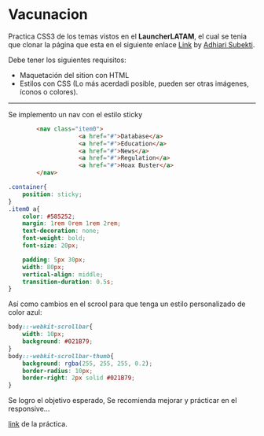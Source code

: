# Vacunacion

Practica CSS3 de los temas vistos en el **LauncherLATAM**, el cual se tenia que clonar la página que esta en el siguiente enlace [Link](https://github.com/Launch-X-Latam/MisionFrontEnd/blob/main/03%20-%20CSS/practica/landingVacunaci%C3%B3n.png) by [Adhiari Subekti](https://dribbble.com/Adhiari_is).

Debe tener los siguientes requisitos:

* Maquetación del sition con HTML
* Estilos con CSS (Lo más acerdadi posible, pueden ser otras imágenes, íconos o colores).

---

Se implemento un nav con el estilo sticky

```HTML
        <nav class="item0">
                    <a href="#">Database</a>
                    <a href="#">Education</a>
                    <a href="#">News</a>
                    <a href="#">Regulation</a>
                    <a href="#">Hoax Buster</a>
        </nav>
```

```CSS
.container{
    position: sticky;
}
.item0 a{
    color: #585252;
    margin: 1rem 0rem 1rem 2rem;
    text-decoration: none;
    font-weight: bold;
    font-size: 20px;

    padding: 5px 30px;
    width: 80px;
    vertical-align: middle;
    transition-duration: 0.5s;
}
```

Así como cambios en el scrool para que tenga un estilo personalizado de color azul:

```CSS
body::-webkit-scrollbar{
    width: 10px;
    background: #021B79;
}
body::-webkit-scrollbar-thumb{
    background: rgba(255, 255, 255, 0.2);
    border-radius: 10px;
    border-right: 2px solid #021B79;
}
```

Se logro el objetivo esperado, Se recomienda mejorar y prácticar en el responsive...

[link](https://hydr0bius.github.io/Vacunacion/) de la práctica.